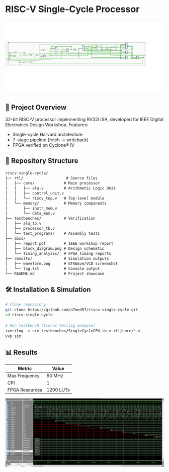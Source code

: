 # RISC-V Single-Cycle Processor
![Block Diagram](riscv-single-cycle/results/BlockDiagram.png)

## 📝 Project Overview
32-bit RISC-V processor implementing RV32I ISA, developed for IEEE Digital Electronics Design Workshop. Features:
- Single-cycle Harvard architecture
- 7-stage pipeline (fetch → writeback)
- FPGA verified on Cyclone® IV

## 📁 Repository Structure
```
riscv-single-cycle/
├── rtl/                   # Source files
│   ├── core/             # Main processor
│   │   ├── alu.v         # Arithmetic Logic Unit
│   │   ├── control_unit.v
│   │   └── riscv_top.v   # Top-level module
│   └── memory/           # Memory components
│       ├── instr_mem.v
│       └── data_mem.v
├── testbenches/          # Verification
│   ├── alu_tb.v
│   ├── processor_tb.v
│   └── test_programs/    # Assembly tests
├── docs/
│   ├── report.pdf        # IEEE workshop report
│   ├── block_diagram.png # Design schematic
│   └── timing_analysis/  # FPGA timing reports
├── results/              # Simulation outputs
│   ├── waveform.png      # GTKWave/VCD screenshot
│   └── log.txt           # Console output
└── README.md             # Project showcase
```

## 🛠️ Installation & Simulation
```bash
# Clone repository
git clone https://github.com/a7med57/riscv-single-cycle.git
cd riscv-single-cycle

# Run testbench (Icarus Verilog example)
iverilog -o sim testbenches/SingleCycleCPU_tb.v rtl/core/*.v
vvp sim
```

## 📊 Results
| Metric          | Value       |
|-----------------|-------------|
| Max Frequency   | 50 MHz      |
| CPI             | 1           |
| FPGA Resources  | 1200 LUTs   |

![Fibonacci Simulation](riscv-single-cycle/results/SimulationResults.png)

